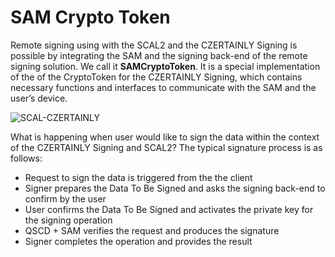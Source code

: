 # SAM Crypto Token

Remote signing using with the SCAL2 and the CZERTAINLY Signing is possible by integrating the SAM and the signing back-end of the remote signing solution. We call it **SAMCryptoToken**. It is a special implementation of the of the CryptoToken for the CZERTAINLY Signing, which contains necessary functions and interfaces to communicate with the SAM and the user’s device.

<div class="text--center">

![SCAL-CZERTAINLY](../../assets/sam-integration/SCAL-CZERTAINLY.png "SCAL-CZERTAINLY")

</div>

What is happening when user would like to sign the data within the context of the CZERTAINLY Signing and SCAL2? The typical signature process is as follows:

- Request to sign the data is triggered from the the client
- Signer prepares the Data To Be Signed and asks the signing back-end to confirm by the user
- User confirms the Data To Be Signed and activates the private key for the signing operation
- QSCD + SAM verifies the request and produces the signature
- Signer completes the operation and provides the result
